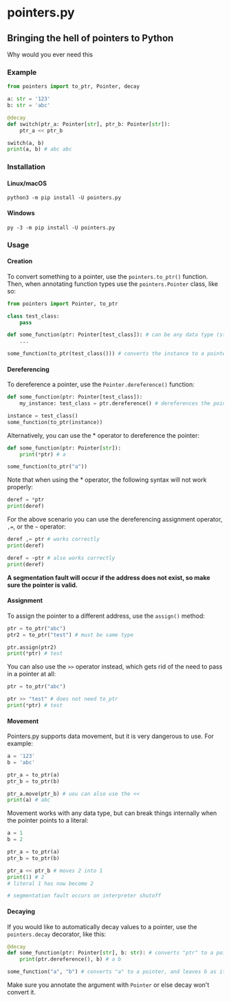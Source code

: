# pointers.py

## Bringing the hell of pointers to Python

Why would you ever need this

### Example

```py
from pointers import to_ptr, Pointer, decay

a: str = '123'
b: str = 'abc'

@decay
def switch(ptr_a: Pointer[str], ptr_b: Pointer[str]):
    ptr_a << ptr_b

switch(a, b)
print(a, b) # abc abc
```

### Installation

#### Linux/macOS

```
python3 -m pip install -U pointers.py
```

#### Windows

```
py -3 -m pip install -U pointers.py
```

### Usage

#### Creation

To convert something to a pointer, use the `pointers.to_ptr()` function. Then, when annotating function types use the `pointers.Pointer` class, like so:

```py
from pointers import Pointer, to_ptr

class test_class:
    pass

def some_function(ptr: Pointer[test_class]): # can be any data type (str, tuple, etc)
    ...

some_function(to_ptr(test_class())) # converts the instance to a pointer object
```

#### Dereferencing

To dereference a pointer, use the `Pointer.dereference()` function:

```py
def some_function(ptr: Pointer[test_class]):
    my_instance: test_class = ptr.dereference() # dereferences the pointer

instance = test_class()
some_function(to_ptr(instance))
```

Alternatively, you can use the \* operator to dereference the pointer:

```py
def some_function(ptr: Pointer[str]):
    print(*ptr) # a

some_function(to_ptr("a"))
```

Note that when using the \* operator, the following syntax will not work properly:

```py
deref = *ptr
print(deref)
```

For the above scenario you can use the dereferencing assignment operator, `,=`, or the `~` operator:

```py
deref ,= ptr # works correctly
print(deref)

deref = ~ptr # also works correctly
print(deref)
```

**A segmentation fault will occur if the address does not exist, so make sure the pointer is valid.**

#### Assignment

To assign the pointer to a different address, use the `assign()` method:

```py
ptr = to_ptr("abc")
ptr2 = to_ptr("test") # must be same type

ptr.assign(ptr2)
print(*ptr) # test
```

You can also use the `>>` operator instead, which gets rid of the need to pass in a pointer at all:

```py
ptr = to_ptr("abc")

ptr >> "test" # does not need to_ptr
print(*ptr) # test
```

#### Movement

Pointers.py supports data movement, but it is very dangerous to use. For example:

```py
a = '123'
b = 'abc'

ptr_a = to_ptr(a)
ptr_b = to_ptr(b)

ptr_a.move(ptr_b) # uou can also use the <<
print(a) # abc
```

Movement works with any data type, but can break things internally when the pointer points to a literal:

```py
a = 1
b = 2

ptr_a = to_ptr(a)
ptr_b = to_ptr(b)

ptr_a << ptr_b # moves 2 into 1
print(1) # 2
# literal 1 has now become 2

# segmentation fault occurs on interpreter shutoff
```

#### Decaying

If you would like to automatically decay values to a pointer, use the `pointers.decay` decorator, like this:

```py
@decay
def some_function(ptr: Pointer[str], b: str): # converts "ptr" to a pointer since its hinted as Pointer[str]
    print(ptr.dereference(), b) # a b

some_function("a", "b") # converts "a" to a pointer, and leaves b as it is
```

Make sure you annotate the argument with `Pointer` or else decay won't convert it.
